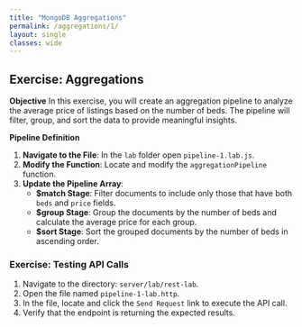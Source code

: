 ```yaml
---
title: "MongoDB Aggregations"
permalink: /aggregations/1/
layout: single
classes: wide
---
```


## Exercise: Aggregations

**Objective** 
In this exercise, you will create an aggregation pipeline to analyze the average price of listings based on the number of beds. The pipeline will filter, group, and sort the data to provide meaningful insights.

**Pipeline Definition**  

1. **Navigate to the File**: In the `lab` folder open `pipeline-1.lab.js`.
2. **Modify the Function**: Locate and modify the `aggregationPipeline` function.
3. **Update the Pipeline Array**:
    - **$match Stage**: Filter documents to include only those that have both `beds` and `price` fields.
    - **$group Stage**: Group the documents by the number of beds and calculate the average price for each group.
    - **$sort Stage**: Sort the grouped documents by the number of beds in ascending order.

### Exercise: Testing API Calls

1. Navigate to the directory: `server/lab/rest-lab`.
2. Open the file named `pipeline-1-lab.http`.
3. In the file, locate and click the `Send Request` link to execute the API call.
4. Verify that the endpoint is returning the expected results.
